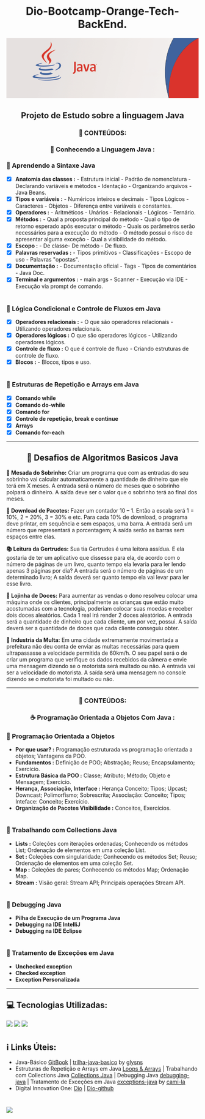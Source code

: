 <h1 align ="center">Dio-Bootcamp-Orange-Tech-BackEnd.</h1>

<div align ="center">
 <img  src="https://github.com/Celsohsl/Dio-Bootcamp-Orange-Tech-BackEnd/blob/main/banner_java.png" />
</div> 

<h2 align ="center">Projeto de Estudo sobre a linguagem Java</h2>

<h3 align ="center">📝 CONTEÚDOS:</h3>
<h3 align ="center">🔰 Conhecendo a Linguagem Java :</h3>

<h3>🔶 Aprendendo a Sintaxe Java</h3>

- [x] **Anatomia das classes :** - Estrutura inicial - Padrão de nomenclatura - Declarando variáveis e métodos - Identação - Organizando arquivos - Java Beans.
- [x] **Tipos e variáveis :** - Numéricos inteiros e decimais - Tipos Lógicos - Caracteres - Objetos - Diferença entre variáveis e constantes. 
- [x] **Operadores :** - Aritméticos - Unários - Relacionais - Lógicos - Ternário.
- [x] **Métodos :** - Qual a proposta principal do método - Qual o tipo de retorno esperado após executar o método - Quais os parâmetros serão necessários para a execução do método - O método possui o risco de apresentar alguma exceção - Qual a visibilidade do método. 
- [x] **Escopo :** - De classe- De método - De fluxo.
- [x] **Palavras reservadas :** - Tipos primitivos - Classificações - Escopo de uso - Palavras "opostas".
- [x] **Documentação :** - Documentação oficial - Tags - Tipos de comentários - Java Doc.
- [x] **Terminal e argumentos :** - main args - Scanner - Execução via IDE - Execução via prompt de comando.
#
<h3>🔶 Lógica Condicional e Controle de Fluxos em Java</h3>

- [x] **Operadores relacionais :** - O que são operadores relacionais - Utilizando operadores relacionais.
- [x] **Operadores lógicos :** O que são operadores lógicos - Utilizando operadores lógicos. 
- [x] **Controle de fluxo :** O que é controle de fluxo - Criando estruturas de controle de fluxo.
- [x] **Blocos :** - Blocos, tipos e uso.
#
<h3>🔶 Estruturas de Repetição e Arrays em Java</h3>

- [x] **Comando while** 
- [x] **Comando do-while** 
- [x] **Comando for** 
- [x] **Controle de repetição, break e continue**
- [x] **Arrays**
- [x] **Comando for-each**

---

<h2 align="center">🎯 Desafios de Algoritmos Basicos Java</h2> 

<strong>🤑 Mesada do Sobrinho:</strong> Criar um programa que com as entradas do seu sobrinho vai calcular automaticamente a quantidade de dinheiro que ele terá em X meses. A entrada será o número de meses que o sobrinho polpará o dinheiro. A saída deve ser o valor que o sobrinho terá ao final dos meses.

<strong>📡 Download de Pacotes:</strong> Fazer um contador 10 – 1. Então a escala será 1 = 10%, 2 = 20%, 3 = 30% e etc.
Para cada 10% de download, o programa deve printar, em sequência e sem espaços, uma barra. A entrada será um número que representará a porcentagem; A saída serão as barras sem espaços entre elas.

<strong>📚 Leitura da Gertrudes:</strong> Sua tia Gertrudes é uma leitora assídua. E ela gostaria de ter um aplicativo que dissesse para ela, de acordo com o número de páginas de um livro, quanto tempo ela levaria para ler lendo apenas 3 páginas por dia? A entrada será o número de páginas de um determinado livro; A saída deverá ser quanto tempo ela vai levar para ler esse livro.

<strong>🍭 Lojinha de Doces:</strong> Para aumentar as vendas o dono resolveu colocar uma máquina onde os clientes, principalmente as crianças que estão muito acostumadas com a tecnologia, poderiam colocar suas moedas e receber dois doces aleatórios. Cada 1 real irá render 2 doces aleatórios. A entrada será a quantidade de dinheiro que cada cliente, um por vez, possui. A saída deverá ser a quantidade de doces que cada cliente conseguiu obter.

<strong>🚦 Industria da Multa:</strong> Em uma cidade extremamente movimentada a prefeitura não deu conta de enviar as multas necessárias para quem ultrapassasse a velocidade permitida de 60km/h. O seu papel será o de criar um programa que verifique os dados recebidos da câmera e envie uma mensagem dizendo se o motorista será multado ou não. A entrada vai ser a velocidade do motorista. A saída será uma mensagem no console dizendo se o motorista foi multado ou não.

---
<h3 align ="center">📝 CONTEÚDOS:</h3>
<h3 align ="center">☕ Programação Orientada a Objetos Com Java :</h3>

<h3>🔷 Programação Orientada a Objetos</h3>

- **Por que usar? :** Programação estruturada vs programação orientada a objetos; Vantagens da POO.
- **Fundamentos :** Definição de POO; Abstração; Reuso; Encapsulamento; Exercício.
- **Estrutura Básica da POO :** Classe; Atributo; Método; Objeto e Mensagem; Exercício. 
- **Herança, Associação, Interface :** Herança Conceito; Tipos; Upcast; Downcast; Polimorfismo; Sobrescrita; Associação: Conceito; Tipos; Inteface: Conceito; Exercício.
- **Organização de Pacotes Visibilidade :** Conceitos, Exercícios.
#
<h3>🔷 Trabalhando com Collections Java</h3>

- **Lists :** Coleções com iterações ordenadas; Conhecendo os métodos List; Ordenação de elementos em uma coleção List.
- **Set :** Coleções com singularidade; Conhecendo os métodos Set; Reuso; Ordenação de elementos em uma coleção Set.
- **Map :** Coleções de pares; Conhecendo os métodos Map; Ordenação Map. 
- **Stream :** Visão geral: Stream API; Principais operações Stream API.
#
<h3>🔷 Debugging Java</h3>

- **Pilha de Execução de um Programa Java** 
- **Debugging na IDE IntelliJ** 
- **Debugging na IDE Eclipse** 
#
<h3>🔷 Tratamento de Exceções em Java</h3>

- **Unchecked exception** 
- **Checked exception** 
- **Exception Personalizada**

---
<h2>💻 Tecnologias Utilizadas:</h2>

<img align="center" src="https://img.shields.io/badge/-Eclipse-333333?style=flat&logo=eclipse-ide&logoColor=blue"> <img align="center" src="https://img.shields.io/badge/git-%23F05033.svg?style=for-the-badge&logo=git&logoColor=white"> <img align="center" src="https://img.shields.io/badge/github-%23121011.svg?style=for-the-badge&logo=github&logoColor=white">
#

<h2>ℹ️ Links Úteis:</h2>

- Java-Básico [GitBook](https://glysns.gitbook.io/java-basico/) | [trilha-java-basico](https://github.com/digitalinnovationone/trilha-java-basico) by [glysns](https://github.com/glysns)
- Estruturas de Repetição e Arrays em Java [Loops & Arrays](https://github.com/cami-la/loops-e-arrays) | Trabalhando com Collections Java [Collections Java](https://github.com/cami-la/curso-dio-intro-collections) | Debugging Java [debugging-java](https://github.com/cami-la/debugging-java) | Tratamento de Exceções em Java [exceptions-java](https://github.com/cami-la/exceptions-java) by [cami-la](https://github.com/cami-la)
- Digital Innovation One: [Dio](https://www.dio.me/) | [Dio-github](https://github.com/digitalinnovationone)

#
<p align="left">
  <a href="https://www.linkedin.com/in/celso-henrique-da-silva-lacerda-front-end/" target="_blank"><img src="https://img.shields.io/badge/-LinkedIn-%230077B5?style=for-the-badge&logo=linkedin&logoColor=white" target="_blank"></a> 
</p>
